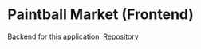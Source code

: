 # Paintball Market (Frontend)

Backend for this application: [Repository](https://github.com/jacobbroughton/paintball-forum-backend)